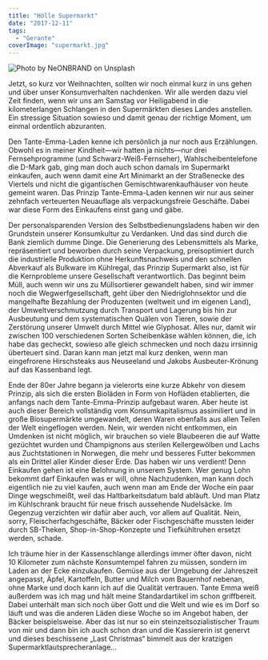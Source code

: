 ```yaml
---
title: "Hölle Supermarkt"
date: "2017-12-11"
tags:
  - "Gerante"
coverImage: "supermarkt.jpg"
---
```


![Photo by NeONBRAND on Unsplash](/images/supermarkt.jpg)

Jetzt, so kurz vor Weihnachten, sollten wir noch einmal kurz in uns gehen und über unser Konsumverhalten nachdenken. Wir alle werden dazu viel Zeit finden, wenn wir uns am Samstag _vor_ Heiligabend in die kilometerlangen Schlangen in den Supermärkten dieses Landes anstellen. Ein stressige Situation sowieso und damit genau der richtige Moment, um einmal ordentlich abzuranten.

Den Tante-Emma-Laden kenne ich persönlich ja nur noch aus Erzählungen. Obwohl es in meiner Kindheit—wir hatten ja nichts—nur drei Fernsehprogramme (und Schwarz-Weiß-Fernseher), Wahlscheibentelefone die D-Mark gab, ging man doch auch schon damals im Supermarkt einkaufen, auch wenn damit eine Art Minimarkt an der Straßenecke des Viertels und nicht die gigantischen Gemischtwarenkaufhäuser von heute gemeint waren. Das Prinzip Tante-Emma-Laden kennen wir nur aus seiner zehnfach verteuerten Neuauflage als verpackungsfreie Geschäfte. Dabei war diese Form des Einkaufens einst gang und gäbe.

Der personalsparenden Version des Selbstbedienungsladens haben wir den Grundstein unserer Konsumkultur zu Verdanken. Und das sind durch die Bank ziemlich dumme Dinge. Die Generierung des Lebensmittels als Marke, repräsentiert und beworben durch seine Verpackung, preisoptimiert durch die industrielle Produktion ohne Herkunftsnachweis und den schnellen Abverkauf als Bulkware im Kühlregal, das Prinzip Supermarkt also, ist für die Kernprobleme unsere Gesellschaft verantwortlich. Das beginnt beim Müll, auch wenn wir uns zu Müllsortierer gewandelt haben, sind wir immer noch die Wegwerfgesellschaft, geht über den Niedriglohnsektor und die mangelhafte Bezahlung der Produzenten (weltweit und im eigenen Land), der Umweltverschmutzung durch Transport und Lagerung bis hin zur Ausbeutung und dem systematischen Quälen von Tieren, sowie der Zerstörung unserer Umwelt durch Mittel wie Glyphosat. Alles nur, damit wir zwischen 100 verschiedenen Sorten Scheibenkäse wählen können, die, ich habe das gecheckt, sowieso alle gleich schmecken und noch dazu irrsinnig überteuert sind. Daran kann man jetzt mal kurz denken, wenn man eingefrorene Hirschsteaks aus Neuseeland und Jakobs Ausbeuter-Krönung auf das Kassenband legt.

Ende der 80er Jahre begann ja vielerorts eine kurze Abkehr von diesem Prinzip, als sich die ersten Bioläden in Form von Hofläden etablierten, die anfangs nach dem Tante-Emma-Prinzip aufgebaut waren. Aber heute ist auch dieser Bereich vollständig vom Konsumkapitalismus assimiliert und in große Biosupermärkte umgewandelt, deren Waren ebenfalls aus allen Teilen der Welt eingeflogen werden. Nein, wir werden nicht entkommen, ein Umdenken ist nicht möglich, wir brauchen so viele Blaubeeren die auf Watte gezüchtet wurden und Champignons aus sterilen Kellergewölben und Lachs aus Zuchtstationen in Norwegen, die mehr und besseres Futter bekommen als ein Drittel aller Kinder dieser Erde. Das haben wir uns verdient! Denn Einkaufen gehen ist eine Belohnung in unserem System. Wer genug Lohn bekommt darf Einkaufen was er will, ohne Nachzudenken, man kann doch eigentlich nie zu viel kaufen, auch wenn man am Ende der Woche ein paar Dinge wegschmeißt, weil das Haltbarkeitsdatum bald abläuft. Und man Platz im Kühlschrank braucht für neue frisch aussehende Nudelsäcke. Im Gegenzug verzichten wir dafür aber auch, vor allem auf Qualität. Nein, sorry, Fleischerfachgeschäfte, Bäcker oder Fischgeschäfte mussten leider durch SB-Theken, Shop-in-Shop-Konzepte und Tiefkühltruhen ersetzt werden, schade.

Ich träume hier in der Kassenschlange allerdings immer öfter davon, nicht 10 Kilometer zum nächste Konsumtempel fahren zu müssen, sondern im Laden an der Ecke einzukaufen. Gemüse aus der Umgebung der Jahreszeit angepasst, Äpfel, Kartoffeln, Butter und Milch vom Bauernhof nebenan, ohne Marke und doch kann ich auf die Qualität vertrauen. Tante Emma weiß außerdem was ich mag und hält meine Standardartikel im schon griffbereit. Dabei unterhält man sich noch über Gott und die Welt und wie es im Dorf so läuft und was die anderen Läden diese Woche so im Angebot haben, der Bäcker beispielsweise. Aber das ist nur so ein steinzeitsozialistischer Traum von mir und dann bin ich auch schon dran und die Kassiererin ist genervt und dieses beschissene „Last Christmas“ bimmelt aus der kratzigen Supermarktlautsprecheranlage…
